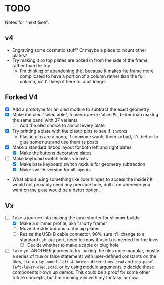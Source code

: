 # TODO

Notes for "next time".

## v4

* Engraving some cosmetic stuff? Or maybe a place to mount other plates?
* Try making it so top plates are bolted in from the side of the frame rather than the top
    * I'm thinking of abandoning this, because it makes the frame more complicated to have a portion of a column rather
      than the full column, but I'll keep it here for a bit longer

## Forked V4
- [x] Add a prototype for an oled module to subtract the exact geometry
- [x] Make the oled "selectable", it uses true-or-false IFs, better than making the same panel with 37 variants
  - [ ] Add the oled choice to almost every plate
- [x] Try printing a plate with the plastic pins to see if it works
    - Plastic pins are a nono, if someone wants them so bad, it's better to glue some nuts and use them as posts
- [x] Make a standard hitbox layout for both left and right plates
  - [x] Make the buttons decorative plates

- [ ] Make keyboard switch holes variants
  - [x] Make base keyboard switch module for geometry subtraction
  - [x] Make switch-version for all layouts

* What about using something like door hinges to access the inside? It would not probably need any premade hole, drill it on wherever you want on the plate would be a better option.

## Vx

- [ ] Take a journey into making the case shorter for slimmer builds
    - [x] Make a slimmer profile, aka "shorty frame"
    - [ ] Move the side buttons to the top plates
    - [ ] Resize the USB-B cable connector, 90% sure it'll change to a standard usb-a/c port, need to know if usb-b is needed for the lever
      - [ ] Decide whether to make a cable or plug hole 

- [ ] Take yet ANOTHER journey to try making the files more modular, mostly a series of true or false statements with user-defined constants on the files, like on `top-panel-left-4-button-directions.scad` and `top-panel-left-lever-oled.scad`, or by using module arguments to decide these components blown up demos. This could be a proof for some other future concepts, but I'm running wild with my fantasy for now.
